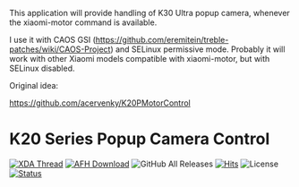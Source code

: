 This application will provide handling of K30 Ultra popup camera, whenever the xiaomi-motor command is available.

I use it with CAOS GSI (https://github.com/eremitein/treble-patches/wiki/CAOS-Project) and SELinux permissive mode. Probably it will work with other Xiaomi models compatible with xiaomi-motor, but with SELinux disabled.

Original idea:

https://github.com/acervenky/K20PMotorControl

# K20 Series Popup Camera Control
[![XDA Thread](https://img.shields.io/badge/XDA-Thread-orange.svg)](https://forum.xda-developers.com/k20-pro/themes/app-xiaomi-motor-control-k20-pro-t3984181) [![AFH Download](
https://img.shields.io/badge/AFH-Download-brightgreen.svg)](https://androidfilehost.com/?fid=1899786940962612083) ![GitHub All Releases](https://img.shields.io/github/downloads/acervenky/K20PMotorControl/total) [![Hits](https://hits.seeyoufarm.com/api/count/incr/badge.svg?url=https%3A%2F%2Fgithub.com%2Facervenky%2FK20PMotorControl)](https://hits.seeyoufarm.com) ![License](
https://img.shields.io/badge/license-MIT-green) [![Status](
https://img.shields.io/badge/status-EOL-inactive)](https://techterms.com/definition/eol)
